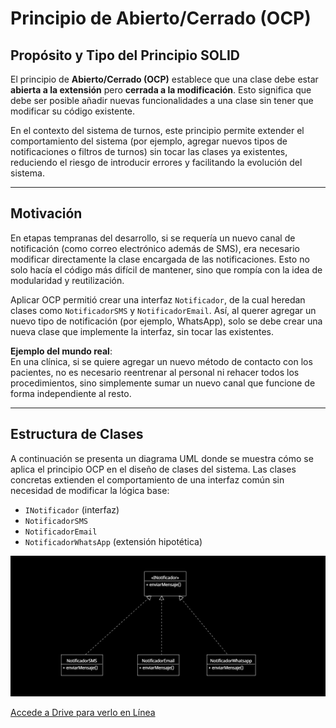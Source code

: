 # Principio de Abierto/Cerrado (OCP)

## Propósito y Tipo del Principio SOLID
El principio de **Abierto/Cerrado (OCP)** establece que una clase debe estar **abierta a la extensión** pero **cerrada a la modificación**. Esto significa que debe ser posible añadir nuevas funcionalidades a una clase sin tener que modificar su código existente.

En el contexto del sistema de turnos, este principio permite extender el comportamiento del sistema (por ejemplo, agregar nuevos tipos de notificaciones o filtros de turnos) sin tocar las clases ya existentes, reduciendo el riesgo de introducir errores y facilitando la evolución del sistema.

---

## Motivación
En etapas tempranas del desarrollo, si se requería un nuevo canal de notificación (como correo electrónico además de SMS), era necesario modificar directamente la clase encargada de las notificaciones. Esto no solo hacía el código más difícil de mantener, sino que rompía con la idea de modularidad y reutilización.

Aplicar OCP permitió crear una interfaz `Notificador`, de la cual heredan clases como `NotificadorSMS` y `NotificadorEmail`. Así, al querer agregar un nuevo tipo de notificación (por ejemplo, WhatsApp), solo se debe crear una nueva clase que implemente la interfaz, sin tocar las existentes.

**Ejemplo del mundo real**:  
En una clínica, si se quiere agregar un nuevo método de contacto con los pacientes, no es necesario reentrenar al personal ni rehacer todos los procedimientos, sino simplemente sumar un nuevo canal que funcione de forma independiente al resto.

---

## Estructura de Clases
A continuación se presenta un diagrama UML donde se muestra cómo se aplica el principio OCP en el diseño de clases del sistema. Las clases concretas extienden el comportamiento de una interfaz común sin necesidad de modificar la lógica base:

  - `INotificador` (interfaz)
  - `NotificadorSMS`
  - `NotificadorEmail`
  - `NotificadorWhatsApp` (extensión hipotética)

![Diagrama OCP](../imagenes_y_enlaces_necesarios/diagrama_ocp.png)

[Accede a Drive para verlo en Línea](https://drive.google.com/file/d/17cyk0yM9RB97NdbuSebt4lZ0UJB29dOD/view?usp=sharing)
